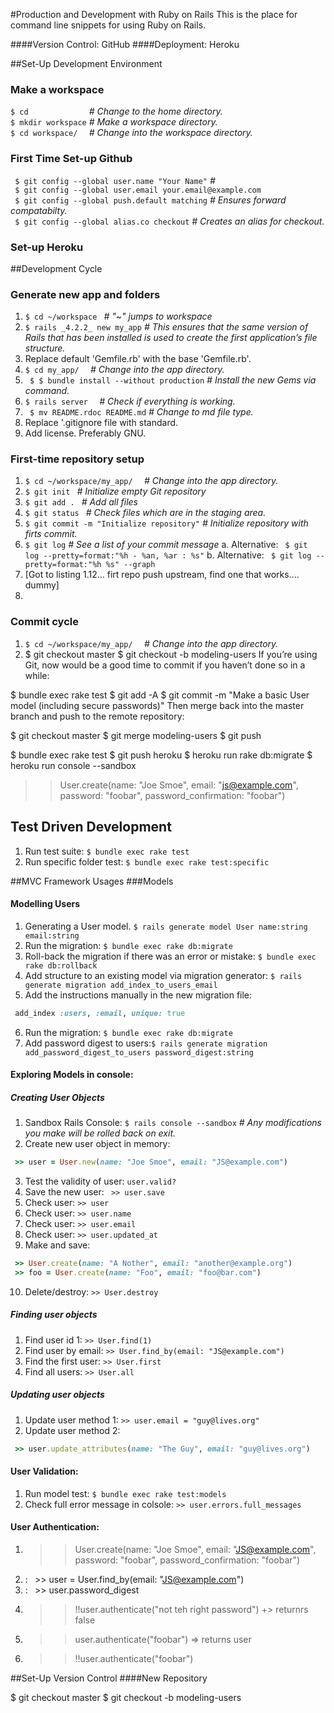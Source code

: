 #Production and Development with Ruby on Rails
This is the place for command line snippets for using Ruby on Rails.

####Version Control: GitHub
####Deployment: Heroku

##Set-Up Development Environment
### Make a workspace
` $ cd              ` *# Change to the home directory.* <br>
` $ mkdir workspace ` *# Make a workspace directory.* <br>
` $ cd workspace/   ` *# Change into the workspace directory.*
 
### First Time Set-up Github
` $ git config --global user.name "Your Name"` *#* <br>
` $ git config --global user.email your.email@example.com`  <br>
` $ git config --global push.default matching` *# Ensures forward compatabilty.*  <br>
` $ git config --global alias.co checkout` *# Creates an alias for checkout.*

### Set-up Heroku

##Development Cycle
### Generate new app and folders
1. ` $ cd ~/workspace  ` *# "~" jumps to workspace*
2. ` $ rails _4.2.2_ new my_app ` *# This ensures that the same version of Rails that has been installed is used to create the first application’s file structure.*
3. Replace default 'Gemfile.rb' with the base 'Gemfile.rb'.
4. ` $ cd my_app/   ` *# Change into the app directory.*
5. ` $ $ bundle install --without production` *# Install the new Gems via command.*
6. ` $ rails server   ` *# Check if everything is working.*
7. ` $ mv README.rdoc README.md` *# Change to md file type.*
8. Replace '.gitignore file with standard.
9. Add license. Preferably GNU.

### First-time repository setup
1. ` $ cd ~/workspace/my_app/   ` *# Change into the app directory.*
2. ` $ git init  ` *# Initialize empty Git repository*
2. ` $ git add .  ` *# Add all files*
3. ` $ git status  ` *# Check files which are in the staging area.*
4. ` $ git commit -m "Initialize repository" ` *# Initialize repository with firts commit.*
5. ` $ git log ` *# See a list of your commit message*
 a. Alternative: ` $ git log --pretty=format:"%h - %an, %ar : %s"`
 b. Alternative: ` $ git log --pretty=format:"%h %s" --graph` 
6. [Got to listing 1.12... firt repo push upstream, find one that works.... dummy]
7. 

### Commit cycle
1. ` $ cd ~/workspace/my_app/   ` *# Change into the app directory.*
2. $ git checkout master
$ git checkout -b modeling-users
If you’re using Git, now would be a good time to commit if you haven’t done so in a while:

$ bundle exec rake test
$ git add -A
$ git commit -m "Make a basic User model (including secure passwords)"
Then merge back into the master branch and push to the remote repository:

$ git checkout master
$ git merge modeling-users
$ git push

$ bundle exec rake test
$ git push heroku
$ heroku run rake db:migrate
$ heroku run console --sandbox
>> User.create(name: "Joe Smoe", email: "js@example.com", password: "foobar", password_confirmation: "foobar")

## Test Driven Development
1. Run test suite: `$ bundle exec rake test`
2. Run specific folder test: `$ bundle exec rake test:specific`



##MVC Framework Usages
###Models
#### Modelling Users
1. Generating a User model. `$ rails generate model User name:string email:string`
2. Run the migration: `$ bundle exec rake db:migrate`
3. Roll-back the migration if there was an error or mistake: `$ bundle exec rake db:rollback`
4. Add structure to an existing model via migration generator: `$ rails generate migration add_index_to_users_email`
5. Add the instructions manually in the new migration file: 
````ruby 
 add_index :users, :email, unique: true
 ````
6. Run the migration: `$ bundle exec rake db:migrate`
7. Add password digest to users:`$ rails generate migration add_password_digest_to_users password_digest:string`

#### Exploring Models in console:
##### Creating User Objects
1. Sandbox Rails Console: `$ rails console --sandbox` *# Any modifications you make will be rolled back on exit.*
2. Create new user object in memory: 
````ruby 
 >> user = User.new(name: "Joe Smoe", email: "JS@example.com")
````
3. Test the validity of user: `user.valid?`
4. Save the new user: ` >> user.save`
5. Check user: `>> user`
6. Check user: `>> user.name`
7. Check user: `>> user.email`
8. Check user: `>> user.updated_at`
9. Make and save:
````ruby
 >> User.create(name: "A Nother", email: "another@example.org")
 >> foo = User.create(name: "Foo", email: "foo@bar.com")
````
10. Delete/destroy: `>> User.destroy`
 
##### Finding user objects
1. Find user id 1: `>> User.find(1)`
2. Find user by email: `>> User.find_by(email: "JS@example.com")`
3. Find the first user: `>> User.first`
4. Find all users: `>> User.all`

##### Updating user objects
1. Update user method 1: `>> user.email = "guy@lives.org"`
2. Update user method 2: 
````ruby
 >> user.update_attributes(name: "The Guy", email: "guy@lives.org")
````

#### User Validation:
1. Run model test: `$ bundle exec rake test:models`
2. Check full error message in colsole: `>> user.errors.full_messages`

#### User Authentication:
1. >> User.create(name: "Joe Smoe", email: "JS@example.com", password: "foobar", password_confirmation: "foobar")
2. : ` `>> user = User.find_by(email: "JS@example.com")
2. : ` `>> user.password_digest
3. >> !!user.authenticate("not teh right password") +> returnrs false
4. >> user.authenticate("foobar") => returns user
4. >> !!user.authenticate("foobar")




##Set-Up Version Control
####New Repository 

$ git checkout master
$ git checkout -b modeling-users

